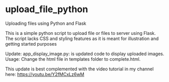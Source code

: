 # upload_file_python
Uploading files using Python and Flask

This is a simple python script to upload file or files to server using Flask.
The script lacks CSS and styling features as it is meant for illustration and getting started purposes

Update:
app_display_image.py: is updated code to display uploaded images.
Usage: Change the html file in templates folder to complete.html.

This update is best complemented with the video tutorial in my channel here: https://youtu.be/Y2fMCxLz6wM

